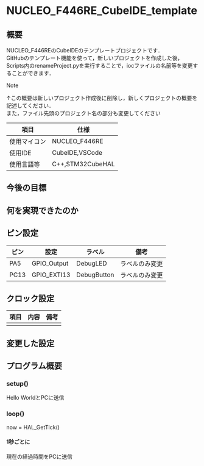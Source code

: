 # NUCLEO_F446RE_CubeIDE_template
## 概要
NUCLEO_F446REのCubeIDEのテンプレートプロジェクトです．\
GitHubのテンプレート機能を使って，新しいプロジェクトを作成した後，Scripts内のrenameProject.pyを実行することで，iocファイルの名前等を変更することができます．
>[!NOTE]
>↑この概要は新しいプロジェクト作成後に削除し，新しくプロジェクトの概要を記述してください．\
>また，ファイル先頭のプロジェクト名の部分も変更してください

| 項目         | 仕様             |
| ------------ | ---------------- |
| 使用マイコン | NUCLEO_F446RE    |
| 使用IDE      | CubeIDE,VSCode   |
| 使用言語等   | C++,STM32CubeHAL |

## 今後の目標

## 何を実現できたのか

## ピン設定
| ピン | 設定        | ラベル      | 備考           |
| ---- | ----------- | ----------- | -------------- |
| PA5  | GPIO_Output | DebugLED    | ラベルのみ変更 |
| PC13 | GPIO_EXTI13 | DebugButton | ラベルのみ変更 |

## クロック設定
| 項目 | 内容 | 備考 |
| ---- | ---- | ---- |
|      |      |      |

## 変更した設定

## プログラム概要
### setup()
Hello WorldとPCに送信
### loop()
now = HAL_GetTick()
#### 1秒ごとに
現在の経過時間をPCに送信
